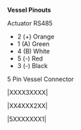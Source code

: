 **Vessel Pinouts**

Actuator RS485
* 2 (+) Orange
* 1 (A) Green
* 4 (B) White
* 5 (-) Red 
* 3 (-) Black

5 Pin Vessel Connector

|XXXX3XXXX|

|XX4XXX2XX|

|5XXXXXXX1|